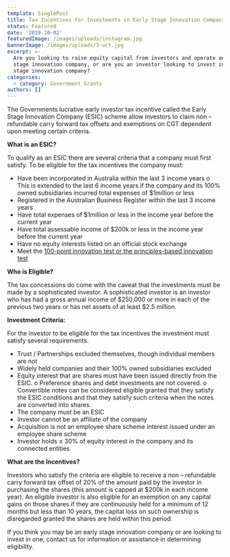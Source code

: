 ```yaml
---
template: SinglePost
title: Tax Incentives for Investments in Early Stage Innovation Companies
status: Featured
date: '2019-10-02'
featuredImage: /images/uploads/instagram.jpg
bannerImage: /images/uploads/3-oct.jpg
excerpt: >-
  Are you looking to raise equity capital from investors and operate an early
  stage innovation company, or are you an investor looking to invest in an early
  stage innovation company?  
categories:
  - category: Government Grants
authors: []
---
```

The Governments lucrative early investor tax incentive called the Early Stage Innovation Company (ESIC) scheme allow investors to claim non – refundable carry forward tax offsets and exemptions on CGT dependent upon meeting certain criteria.

**What is an ESIC?**

To qualify as an ESIC there are several criteria that a company must first satisfy. To be eligible for the tax incentives the company must:

* Have been incorporated in Australia within the last 3 income years
    o	This is extended to the last 6 income years if the company and its 100% owned subsidiaries incurred total expenses of $1million or less 
* Registered in the Australian Business Register within the last 3 income years
* Have total expenses of $1million or less in the income year before the current year
* Have total assessable income of $200k or less in the income year before the current year
* Have no equity interests listed on an official stock exchange 
* Meet the [100-point innovation test or the principles-based innovation test](https://www.ato.gov.au/Business/Tax-incentives-for-innovation/In-detail/Tax-incentives-for-early-stage-investors/?page=2)

**Who is Eligible?**

The tax concessions do come with the caveat that the investments must be made by a sophisticated investor. A sophisticated investor is an investor who has had a gross annual income of $250,000 or more in each of the previous two years or has net assets of at least $2.5 million. 

**Investment Criteria:**

For the investor to be eligible for the tax incentives the investment must satisfy several requirements. 

* Trust / Partnerships excluded themselves, though individual members are not
* Widely held companies and their 100% owned subsidiaries excluded
* Equity interest that are shares must have been issued directly from the ESIC. 
    o	Preference shares and debt investments are not covered. 
    o	Convertible notes can be considered eligible granted that they satisfy the ESIC conditions and that they satisfy such criteria when the notes are converted into shares.
* The company must be an ESIC
* Investor cannot be an affiliate of the company 
* Acquisition is not an employee share scheme interest issued under an employee share scheme 
* Investor holds ≤ 30% of equity interest in the company and its connected entities

**What are the Incentives?**

Investors who satisfy the criteria are eligible to receive a non – refundable carry forward tax offset of 20% of the amount paid by the investor in purchasing the shares (this amount is capped at $200k in each income year). An eligible investor is also eligible for an exemption on any capital gains on those shares if they are continuously held for a minimum of 12 months but less than 10 years, the capital loss on such ownership is disregarded granted the shares are held within this period.

If you think you may be an early stage innovation company or are looking to invest in one, contact us for information or assistance in determining eligibility.
